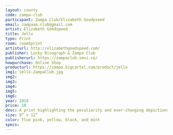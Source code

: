 ```yaml
---
layout: county 
code: zampa-club
participant: Zampa Club/Elizabeth Goodpseed
email: zampaaa.club@gmail.com
artist: Elizabeth Goodspeed 
title: Jello
type: Print
room: room5print
artisturl: http://elizabethgoodspeed.com/
publisher: Lucky Risograph & Zampa Club
publisherurl: https://zampaclub.smvi.co/
howpurchase: Online Shop
producturl: https://zampa.bigcartel.com/product/jello
img1: Jello-ZampaClub.jpg
img2: 
img3: 
img4: 
img5: 
img6: 
year: 2019
price: 18
desc: A print highlighting the peculiarity and ever-changing depictions of jello in media and advertising across its 100+ year history. Compiled from archival materials collected and scanned by Elizabeth Goodspeed. Printed in collaboration with Lucky Risograph and Zampa Club.
size: 9” x 12”
color: fluo pink, yellow, black, and mint
specs: 
---
```

